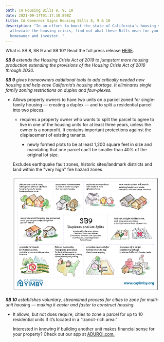 ```yaml
---
path: CA Housing Bills 8, 9, 10
date: 2021-09-17T01:17:38.898Z
title: CA Governor Signs Housing Bills 8, 9 & 10
description: "In an effort to boost the state of California's housing supply and
  alleviate the housing crisis, find out what these Bills mean for you as a
  homeowner and investor. "
---
```

What is SB 8, SB 9 and SB 10?  Read the full press release [HERE](https://www.gov.ca.gov/2021/09/16/governor-newsom-signs-historic-legislation-to-boost-californias-housing-supply-and-fight-the-housing-crisis/).  



***SB 8** extends the Housing Crisis Act of 2019 to jumpstart more housing production extending the provisions of the Housing Crisis Act of 2019 through 2030.*

***SB 9** gives homeowners additional tools to add critically needed new housing and help ease California’s housing shortage.  It eliminates single family zoning restrictions on duplex and four-plexes.*

* Allows property owners to have two units on a parcel zoned for single-family housing — creating a duplex — and to split a residential parcel into two pieces.

  * requires a property owner who wants to split the parcel to agree to live in one of the housing units for at least three years, unless the owner is a nonprofit.  It contains important protections against the displacement of existing tenants.

    * newly formed plots to be at least 1,200 square feet in size and mandating that one parcel can’t be smaller than 40% of the original lot size.

  Excludes earthquake fault zones, historic sites/landmark districts and land within the "very high" fire hazard zones. 

  ![YIMBY](../assets/sb-9-explainer-graphic.png "YIMBY")



***SB 10** establishes voluntary, streamlined process for cities to zone for multi-unit housing — making it easier and faster to construct housing*

* It allows, but not does require, cities to zone a parcel for up to 10 residential units if it’s located in a “transit-rich area.”

  Interested in knowing if building another unit makes financial sense for your property?  Check out our app at [ADUROI.com.](https://aduroi.com/#features)